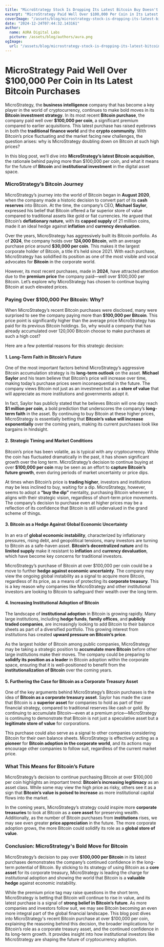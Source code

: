 ```yaml
---
title: "MicroStrategy Stock Is Dropping Its Latest Bitcoin Buy Doesn't Look So Good"
excerpt: "MicroStrategy Paid Well Over $100,000 Per Coin in Its Latest Bitcoin Purchases  MicroStrategy, the **business intelligence** comp"
coverImage: "/assets/blog/microstrategy-stock-is-dropping-its-latest-bitcoin-buy-doesn't-look-so-good.jpg"
date: "2024-12-24T07:44:32.143161"
author:
  name: AURA Digital Labs
  picture: /assets/blog/authors/aura.png
ogImage:
  url: "/assets/blog/microstrategy-stock-is-dropping-its-latest-bitcoin-buy-doesn't-look-so-good.jpg"
---
```


# MicroStrategy Paid Well Over $100,000 Per Coin in Its Latest Bitcoin Purchases

MicroStrategy, the **business intelligence** company that has become a key player in the world of cryptocurrency, continues to make bold moves in its **Bitcoin investment strategy**. In its most recent **Bitcoin purchase**, the company paid well over **$100,000 per coin**, a significant premium compared to earlier acquisitions. This latest purchase has raised eyebrows in both the **traditional finance world** and the **crypto community**. With Bitcoin’s price fluctuating and the market facing new challenges, the question arises: why is MicroStrategy doubling down on Bitcoin at such high prices?

In this blog post, we’ll dive into **MicroStrategy’s latest Bitcoin acquisition**, the rationale behind paying more than $100,000 per coin, and what it means for the future of **Bitcoin** and **institutional investment** in the digital asset space.

### MicroStrategy’s Bitcoin Journey

MicroStrategy’s journey into the world of Bitcoin began in **August 2020**, when the company made a historic decision to convert part of its **cash reserves** into Bitcoin. At the time, the company’s CEO, **Michael Saylor**, expressed his belief that Bitcoin offered a far superior store of value compared to traditional assets like gold or fiat currencies. He argued that Bitcoin’s **deflationary nature**, with its **capped supply** of 21 million coins, made it an ideal hedge against **inflation** and **currency devaluation**.

Over the years, MicroStrategy has aggressively built its Bitcoin portfolio. As of **2024**, the company holds over **124,000 Bitcoin**, with an average purchase price around **$30,000 per coin**. This makes it the largest corporate holder of Bitcoin, a title it’s held since 2021. With each purchase, MicroStrategy has solidified its position as one of the most visible and vocal advocates for **Bitcoin** in the corporate world.

However, its most recent purchases, made in **2024**, have attracted attention due to the **premium price** the company paid—well over $100,000 per Bitcoin. Let’s explore why MicroStrategy has chosen to continue buying Bitcoin at such elevated prices.

### Paying Over $100,000 Per Bitcoin: Why?

When MicroStrategy’s recent Bitcoin purchases were disclosed, many were surprised to see the company paying more than **$100,000 per Bitcoin**. This price point is significantly higher than the average price MicroStrategy has paid for its previous Bitcoin holdings. So, why would a company that has already accumulated over 120,000 Bitcoin choose to make purchases at such a high cost?

Here are a few potential reasons for this strategic decision:

#### 1. **Long-Term Faith in Bitcoin’s Future**

One of the most important factors behind MicroStrategy’s aggressive Bitcoin accumulation strategy is its **long-term outlook** on the asset. **Michael Saylor** and his team believe that Bitcoin’s price will increase over time, making today’s purchase prices seem inconsequential in the future. The company views Bitcoin not just as an investment but as a **store of value** that will appreciate as more institutions and governments adopt it.

In fact, Saylor has publicly stated that he believes Bitcoin will one day reach **$1 million per coin**, a bold prediction that underscores the company’s **long-term faith** in the asset. By continuing to buy Bitcoin at these higher prices, MicroStrategy is essentially betting that **Bitcoin’s value will increase exponentially** over the coming years, making its current purchases look like bargains in hindsight.

#### 2. **Strategic Timing and Market Conditions**

Bitcoin’s price has been volatile, as is typical with any cryptocurrency. While the coin has fluctuated dramatically in the past, it has shown significant growth over the long term. MicroStrategy’s decision to continue buying at over **$100,000 per coin** may be seen as an effort to **capture Bitcoin’s future growth**, even during periods of market uncertainty or price dips.

At times when Bitcoin’s price is **trading higher**, investors and institutions may be less inclined to buy, waiting for a dip. MicroStrategy, however, seems to adopt a **“buy the dip”** mentality, purchasing Bitcoin whenever it aligns with their strategic vision, regardless of short-term price movements. The company’s decision to purchase even at higher prices may be a reflection of its confidence that Bitcoin is still undervalued in the grand scheme of things.

#### 3. **Bitcoin as a Hedge Against Global Economic Uncertainty**

In an era of **global economic instability**, characterized by inflationary pressures, rising debt, and geopolitical tensions, many investors are turning to Bitcoin as a safe-haven asset. **Bitcoin’s decentralized nature** and its **limited supply** make it resistant to **inflation** and **currency devaluation**, which have become key concerns for traditional investors.

MicroStrategy’s purchase of Bitcoin at over $100,000 per coin could be a move to further **hedge against economic uncertainty**. The company may view the ongoing global instability as a signal to acquire more Bitcoin, regardless of its price, as a means of protecting its **corporate treasury**. This is a key reason why companies like MicroStrategy and other institutional investors are looking to Bitcoin to safeguard their wealth over the long term.

#### 4. **Increasing Institutional Adoption of Bitcoin**

The landscape of **institutional adoption** in Bitcoin is growing rapidly. Many large institutions, including **hedge funds**, **family offices**, and **publicly traded companies**, are increasingly looking to add Bitcoin to their balance sheets as part of a diversified portfolio. This growing interest from institutions has created **upward pressure on Bitcoin’s price**.

As the largest holder of Bitcoin among public companies, MicroStrategy may be taking a strategic position to **accumulate more Bitcoin** before other large institutions make their moves. The company could be preparing to **solidify its position as a leader** in Bitcoin adoption within the corporate space, ensuring that it is well-positioned to benefit from the **institutionalization of Bitcoin** over the coming years.

#### 5. **Furthering the Case for Bitcoin as a Corporate Treasury Asset**

One of the key arguments behind MicroStrategy’s Bitcoin purchases is the idea of **Bitcoin as a corporate treasury asset**. Saylor has made the case that Bitcoin is a **superior asset** for companies to hold as part of their financial strategy, compared to traditional reserves like cash or gold. By continuing to accumulate Bitcoin—even at a premium price—MicroStrategy is continuing to demonstrate that Bitcoin is not just a speculative asset but a **legitimate store of value** for corporations.

This purchase could also serve as a signal to other companies considering Bitcoin for their own balance sheets. MicroStrategy is effectively acting as a **pioneer** for **Bitcoin adoption in the corporate world**, and its actions may encourage other companies to follow suit, regardless of the current market price.

### What This Means for Bitcoin’s Future

MicroStrategy’s decision to continue purchasing Bitcoin at over $100,000 per coin highlights an important trend: **Bitcoin’s increasing legitimacy** as an asset class. While some may view the high price as risky, others see it as a sign that **Bitcoin’s value is poised to increase** as more institutional capital flows into the market.

In the coming years, MicroStrategy’s strategy could inspire more **corporate treasuries** to look at Bitcoin as a **core asset** for preserving wealth. Additionally, as the number of Bitcoin purchases from **institutions** rises, we may see even greater **price appreciation** in the future. The more corporate adoption grows, the more Bitcoin could solidify its role as a **global store of value**.

### Conclusion: MicroStrategy's Bold Move for Bitcoin

MicroStrategy’s decision to pay over **$100,000 per Bitcoin** in its latest purchases demonstrates the company’s continued confidence in the long-term potential of Bitcoin. By sticking to its strategy of using Bitcoin as a **core asset** for its corporate treasury, MicroStrategy is leading the charge for institutional adoption and showing the world that Bitcoin is a **valuable hedge** against economic instability.

While the premium price tag may raise questions in the short term, MicroStrategy is betting that Bitcoin will continue to rise in value, and its latest purchase is a signal of **strong belief in Bitcoin’s future**. As more companies and investors follow suit, we may see Bitcoin becoming an even more integral part of the global financial landscape.
This blog post dives into MicroStrategy's recent Bitcoin purchase at over $100,000 per coin, explaining the reasoning behind this decision, the broader implications for Bitcoin’s role as a corporate treasury asset, and the continued confidence in its long-term growth. It provides insight into how institutional investors like MicroStrategy are shaping the future of cryptocurrency adoption.